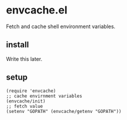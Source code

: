 # envcache.el

Fetch and cache shell environment variables.

## install

Write this later.

## setup

```elisp
(require 'envcache)
;; cache envirnment variables
(envcache/init)
;; fetch value
(setenv "GOPATH" (envcache/getenv "GOPATH"))
```
